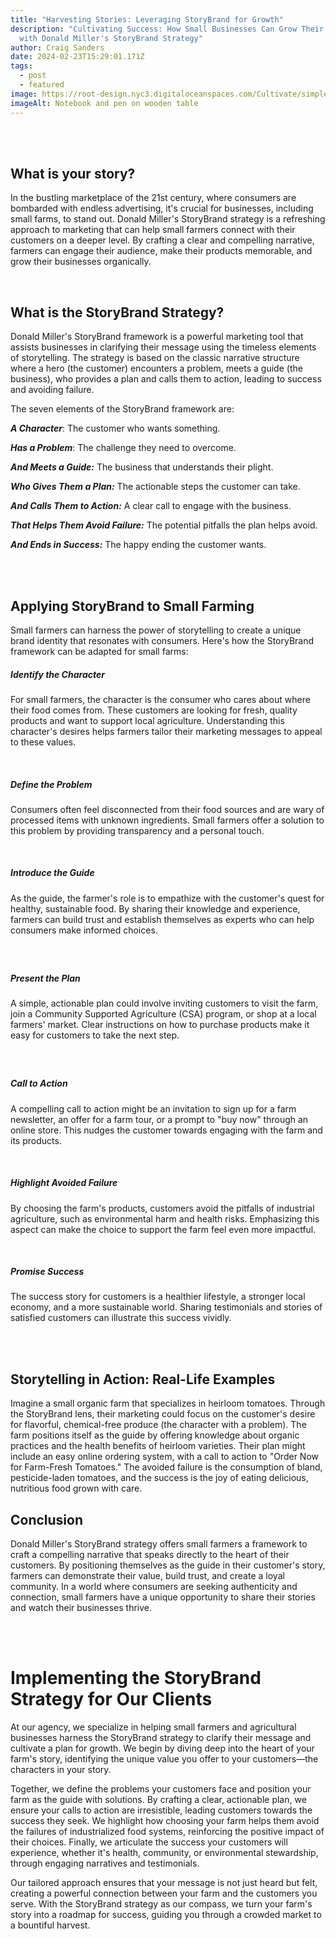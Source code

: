 ```yaml
---
title: "Harvesting Stories: Leveraging StoryBrand for Growth"
description: "Cultivating Success: How Small Businesses Can Grow Their Business
  with Donald Miller's StoryBrand Strategy"
author: Craig Sanders
date: 2024-02-23T15:29:01.171Z
tags:
  - post
  - featured
image: https://root-design.nyc3.digitaloceanspaces.com/Cultivate/simple-notebook-with-craft-paper-cover-empty-white-label-black-ballpoint-pen-aged-brushed-wooden-table%20(1).webp
imageAlt: Notebook and pen on wooden table
---
```



<br>

<br>

## **What is your story?**

In the bustling marketplace of the 21st century, where consumers are bombarded with endless advertising, it's crucial for businesses, including small farms, to stand out. Donald Miller's StoryBrand strategy is a refreshing approach to marketing that can help small farmers connect with their customers on a deeper level. By crafting a clear and compelling narrative, farmers can engage their audience, make their products memorable, and grow their businesses organically.

**<br>**

## **What is the StoryBrand Strategy?**

Donald Miller's StoryBrand framework is a powerful marketing tool that assists businesses in clarifying their message using the timeless elements of storytelling. The strategy is based on the classic narrative structure where a hero (the customer) encounters a problem, meets a guide (the business), who provides a plan and calls them to action, leading to success and avoiding failure.

The seven elements of the StoryBrand framework are:

***A Character***: The customer who wants something.

***Has a Problem***: The challenge they need to overcome.

***And Meets a Guide:*** The business that understands their plight.

***Who Gives Them a Plan:*** The actionable steps the customer can take.

***And Calls Them to Action:*** A clear call to engage with the business.

***That Helps Them Avoid Failure:*** The potential pitfalls the plan helps avoid.

***And Ends in Success:*** The happy ending the customer wants.

<br><br>

## Applying StoryBrand to Small Farming

Small farmers can harness the power of storytelling to create a unique brand identity that resonates with consumers. Here's how the StoryBrand framework can be adapted for small farms:

##### Identify the Character

For small farmers, the character is the consumer who cares about where their food comes from. These customers are looking for fresh, quality products and want to support local agriculture. Understanding this character's desires helps farmers tailor their marketing messages to appeal to these values.

<br>

##### Define the Problem

Consumers often feel disconnected from their food sources and are wary of processed items with unknown ingredients. Small farmers offer a solution to this problem by providing transparency and a personal touch.

<br>

##### Introduce the Guide

As the guide, the farmer's role is to empathize with the customer's quest for healthy, sustainable food. By sharing their knowledge and experience, farmers can build trust and establish themselves as experts who can help consumers make informed choices.

##### <br>

##### Present the Plan

A simple, actionable plan could involve inviting customers to visit the farm, join a Community Supported Agriculture (CSA) program, or shop at a local farmers' market. Clear instructions on how to purchase products make it easy for customers to take the next step.

##### <br>

##### Call to Action

A compelling call to action might be an invitation to sign up for a farm newsletter, an offer for a farm tour, or a prompt to "buy now" through an online store. This nudges the customer towards engaging with the farm and its products.

<br>

##### Highlight Avoided Failure

By choosing the farm's products, customers avoid the pitfalls of industrial agriculture, such as environmental harm and health risks. Emphasizing this aspect can make the choice to support the farm feel even more impactful.

<br>

##### Promise Success

The success story for customers is a healthier lifestyle, a stronger local economy, and a more sustainable world. Sharing testimonials and stories of satisfied customers can illustrate this success vividly.

<br>

<br>

## Storytelling in Action: Real-Life Examples

Imagine a small organic farm that specializes in heirloom tomatoes. Through the StoryBrand lens, their marketing could focus on the customer's desire for flavorful, chemical-free produce (the character with a problem). The farm positions itself as the guide by offering knowledge about organic practices and the health benefits of heirloom varieties. Their plan might include an easy online ordering system, with a call to action to "Order Now for Farm-Fresh Tomatoes." The avoided failure is the consumption of bland, pesticide-laden tomatoes, and the success is the joy of eating delicious, nutritious food grown with care.

## Conclusion

Donald Miller's StoryBrand strategy offers small farmers a framework to craft a compelling narrative that speaks directly to the heart of their customers. By positioning themselves as the guide in their customer's story, farmers can demonstrate their value, build trust, and create a loyal community. In a world where consumers are seeking authenticity and connection, small farmers have a unique opportunity to share their stories and watch their businesses thrive.

<br>

<br>

# Implementing the StoryBrand Strategy for Our Clients



At our agency, we specialize in helping small farmers and agricultural businesses harness the StoryBrand strategy to clarify their message and cultivate a plan for growth. We begin by diving deep into the heart of your farm's story, identifying the unique value you offer to your customers—the characters in your story. 

Together, we define the problems your customers face and position your farm as the guide with solutions. By crafting a clear, actionable plan, we ensure your calls to action are irresistible, leading customers towards the success they seek. We highlight how choosing your farm helps them avoid the failures of industrialized food systems, reinforcing the positive impact of their choices. Finally, we articulate the success your customers will experience, whether it's health, community, or environmental stewardship, through engaging narratives and testimonials. 

Our tailored approach ensures that your message is not just heard but felt, creating a powerful connection between your farm and the customers you serve. With the StoryBrand strategy as our compass, we turn your farm's story into a roadmap for success, guiding you through a crowded market to a bountiful harvest.
